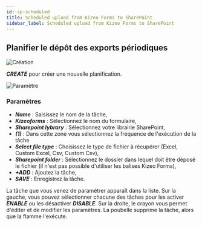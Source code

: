 ```yaml
---
id: sp-scheduled
title: Scheduled upload from Kizeo Forms to SharePoint
sidebar_label: Scheduled upload from Kizeo Forms to SharePoint
---
```


## Planifier le dépôt des exports périodiques

<img src="/kizeo-forms-documentations/img/sp2/fr/MassExport-01.jpg" alt="Création" />

***CREATE*** pour créer une nouvelle planification.

<img src="/kizeo-forms-documentations/img/sp2/fr/MassExport-02.jpg" alt="Paramètre" />

### Paramètres
- ***Name*** : Saisissez le nom de la tâche,
- ***Kizeoforms*** : Sélectionnez le nom du formulaire,
- ***Sharepoint lybrary*** : Sélectionnez votre librairie SharePoint,
- ***(1)*** : Dans cette zone vous sélectionnez la fréquence de l'exécution de la tâche
- ***Select file type*** : Choisissez le type de fichier à récupérer (Excel, Custom Excel, Csv, Custom Csv),
- ***Sharepoint folder*** : Sélectionnez le dossier dans lequel doit être déposé le fichier (il n'est pas possible d'utiliser les balises Kizeo Forms),
- ***+ADD*** : Ajoutez la tâche,
- ***SAVE*** : Enregistrez la tâche.

La tâche que vous venez de paramétrer apparaît dans la liste. Sur la gauche, vous pouvez sélectionner chacune des tâches pour les activer ***ENABLE*** ou les désactiver ***DISABLE***. Sur la droite, le crayon vous permet d'éditer et de modifier les paramètres. La poubelle supprime la tâche, alors que la flamme l'exécute.